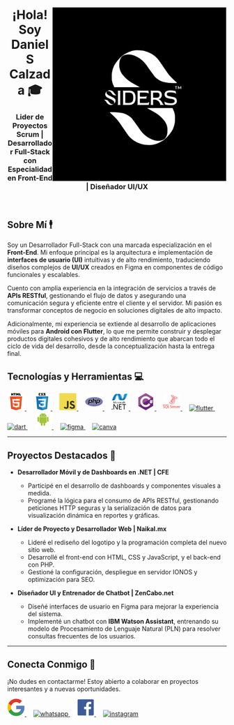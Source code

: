 <div align="center">
  <a href="https://github.com/tu-usuario">
    <img src="https://github.com/Calzada-ds/img-c/blob/main/S_SIDER_B.png" alt="Ilustración de un programador" width="400" align="right">
  </a>
  
  <h1>
    ¡Hola! Soy Daniel S Calzada 🎓
  </h1>
  
  <h3>
   Lider de Proyectos Scrum | Desarrollador Full-Stack con Especialidad en Front-End | Diseñador UI/UX
  </h3>
</div>

<br>

## Sobre Mí 🕴️

Soy un Desarrollador Full-Stack con una marcada especialización en el **Front-End**. Mi enfoque principal es la arquitectura e implementación de **interfaces de usuario (UI)** intuitivas y de alto rendimiento, traduciendo diseños complejos de **UI/UX** creados en Figma en componentes de código funcionales y escalables.

Cuento con amplia experiencia en la integración de servicios a través de **APIs RESTful**, gestionando el flujo de datos y asegurando una comunicación segura y eficiente entre el cliente y el servidor. Mi pasión es transformar conceptos de negocio en soluciones digitales de alto impacto.

Adicionalmente, mi experiencia se extiende al desarrollo de aplicaciones móviles para **Android con Flutter**, lo que me permite construir y desplegar productos digitales cohesivos y de alto rendimiento que abarcan todo el ciclo de vida del desarrollo, desde la conceptualización hasta la entrega final.


## Tecnologías y Herramientas 💻

<p align="left">
  <a href="https://www.w3.org/html/" target="_blank"> 
    <img src="https://raw.githubusercontent.com/devicons/devicon/master/icons/html5/html5-original-wordmark.svg" alt="html5" width="40" height="40"/> 
  </a>
  &nbsp;&nbsp;&nbsp;
  <a href="https://www.w3schools.com/css/" target="_blank"> 
    <img src="https://raw.githubusercontent.com/devicons/devicon/master/icons/css3/css3-original-wordmark.svg" alt="css3" width="40" height="40"/> 
  </a>
  &nbsp;&nbsp;&nbsp;
  <a href="https://developer.mozilla.org/en-US/docs/Web/JavaScript" target="_blank"> 
    <img src="https://raw.githubusercontent.com/devicons/devicon/master/icons/javascript/javascript-original.svg" alt="javascript" width="40" height="40"/> 
  </a>
  &nbsp;&nbsp;&nbsp;
  <a href="https://www.php.net" target="_blank"> 
    <img src="https://raw.githubusercontent.com/devicons/devicon/master/icons/php/php-original.svg" alt="php" width="40" height="40"/> 
  </a>
  &nbsp;&nbsp;&nbsp;
  <a href="https://dotnet.microsoft.com/" target="_blank"> 
    <img src="https://raw.githubusercontent.com/devicons/devicon/master/icons/dot-net/dot-net-original-wordmark.svg" alt="dotnet" width="40" height="40"/> 
  </a>
  &nbsp;&nbsp;&nbsp;
  <a href="https://learn.microsoft.com/en-us/dotnet/csharp/" target="_blank"> 
    <img src="https://raw.githubusercontent.com/devicons/devicon/master/icons/csharp/csharp-original.svg" alt="csharp" width="40" height="40"/> 
  </a>
  &nbsp;&nbsp;&nbsp;
  <a href="https://www.microsoft.com/sql-server" target="_blank"> 
    <img src="https://raw.githubusercontent.com/devicons/devicon/master/icons/microsoftsqlserver/microsoftsqlserver-plain-wordmark.svg" alt="sql server" width="40" height="40"/> 
  </a>
  &nbsp;&nbsp;&nbsp;
  <a href="https://flutter.dev" target="_blank"> 
    <img src="https://www.vectorlogo.zone/logos/flutterio/flutterio-icon.svg" alt="flutter" width="40" height="40"/> 
  </a>
  &nbsp;&nbsp;&nbsp;
  <a href="https://dart.dev" target="_blank">
    <img src="https://www.vectorlogo.zone/logos/dartlang/dartlang-icon.svg" alt="dart" width="40" height="40"/>
  </a>
  &nbsp;&nbsp;&nbsp;
  <a href="https://developer.android.com" target="_blank"> 
    <img src="https://raw.githubusercontent.com/devicons/devicon/master/icons/android/android-original-wordmark.svg" alt="android" width="40" height="40"/> 
  </a>
  &nbsp;&nbsp;&nbsp;
  <a href="https://www.figma.com/" target="_blank"> 
    <img src="https://www.vectorlogo.zone/logos/figma/figma-icon.svg" alt="figma" width="40" height="40"/> 
  </a>
  &nbsp;&nbsp;&nbsp;
  <a href="https://www.canva.com/" target="_blank">
    <img src="https://www.vectorlogo.zone/logos/canva/canva-icon.svg" alt="canva" width="40" height="40"/>
  </a>
</p>

---

## Proyectos Destacados 🎯

- **Desarrollador Móvil y de Dashboards en .NET | CFE**
  - Participé en el desarrollo de dashboards y componentes visuales a medida.
  - Programé la lógica para el consumo de APIs RESTful, gestionando peticiones HTTP seguras y la serialización de datos para visualización dinámica en reportes y gráficas.

- **Líder de Proyecto y Desarrollador Web | Naikal.mx**
  - Lideré el rediseño del logotipo y la programación completa del nuevo sitio web.
  - Desarrollé el front-end con HTML, CSS y JavaScript, y el back-end con PHP.
  - Gestioné la configuración, despliegue en servidor IONOS y optimización para SEO.

- **Diseñador UI y Entrenador de Chatbot | ZenCabo.net**
  - Diseñé interfaces de usuario en Figma para mejorar la experiencia del sistema.
  - Implementé un chatbot con **IBM Watson Assistant**, entrenando su modelo de Procesamiento de Lenguaje Natural (PLN) para resolver consultas frecuentes de los usuarios.

---

## Conecta Conmigo 📲

¡No dudes en contactarme! Estoy abierto a colaborar en proyectos interesantes y a nuevas oportunidades.

<p align="left">
  <a href="mailto:calzada.dsg@gmail.com" target="_blank">
    <img src="https://raw.githubusercontent.com/devicons/devicon/master/icons/google/google-original.svg" alt="gmail" width="40" height="40"/>
  </a>
  &nbsp;&nbsp;&nbsp;
  <a href="https://wa.me/525548638608" target="_blank">
    <img src="https://cdn.simpleicons.org/whatsapp/25D366" alt="whatsapp" width="40" height="40"/>
  </a>
  &nbsp;&nbsp;&nbsp;
  <a href="https://www.facebook.com/daniel.scgx?mibextid=ZbWKwL" target="_blank">
    <img src="https://raw.githubusercontent.com/devicons/devicon/master/icons/facebook/facebook-original.svg" alt="facebook" width="40" height="40" />
  </a>
  &nbsp;&nbsp;&nbsp;
  <a href="https://www.instagram.com/iscalzada?igsh=ZnJwamg0ODBzMDFr" target="_blank">
    <img src="https://cdn.simpleicons.org/instagram/E4405F" alt="instagram" width="40" height="40" />
  </a>
</p>
